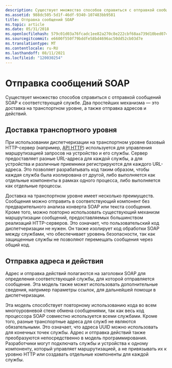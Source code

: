 ```yaml
---
description: Существует множество способов справиться с отправкой сообщений SOAP к соответствующей службе. Два простейших механизма — это доставка на транспортном уровне, а также отправка адресов и действий.
ms.assetid: 988dc505-5d1f-46df-9340-107483bb9581
title: Отправка сообщений SOAP
ms.topic: article
ms.date: 05/31/2018
ms.openlocfilehash: 579c01d03a76fcadc1ee82a270c8e222cbf68aa739d10bed0749bb82bcda80ec
ms.sourcegitcommit: e6600f550f79bddfe58bd4696ac50dd52cb03d7e
ms.translationtype: MT
ms.contentlocale: ru-RU
ms.lasthandoff: 08/11/2021
ms.locfileid: "120030254"
---
```

# <a name="dispatching-soap-messages"></a>Отправка сообщений SOAP

Существует множество способов справиться с отправкой сообщений SOAP к соответствующей службе. Два простейших механизма — это доставка на транспортном уровне, а также отправка адресов и действий.

## <a name="transport-level-dispatch"></a>Доставка транспортного уровня

При использовании диспетчеризации на транспортном уровне базовый HTTP-сервер (например, [API HTTP](/windows/desktop/Http/http-api-start-page)) используется для управления маршрутизацией запросов на устройство и его службы. Сервер предоставляет разные URL-адреса для каждой службы, а для устройства и различные приемники регистрируются для каждого URL-адреса. Это позволяет разрабатывать код таким образом, чтобы каждая служба была изолирована от другой, либо выполняется как отдельные компоненты в рамках одного процесса, либо выполняется как отдельные процессы.

Доставка на транспортном уровне имеет несколько преимуществ. Сообщения можно отправить в соответствующий компонент без предварительного анализа конверта SOAP или текста сообщения. Кроме того, можно повторно использовать существующий механизм маршрутизации сообщений, предоставляемых большинством реализаций HTTP-серверов. Это означает, что пользовательский код диспетчеризации не нужен. Он также изолирует код обработки SOAP между службами, что обеспечивает уровень безопасности, так как защищенные службы не позволяют перемещать сообщения через общий код.

## <a name="address-and-action-dispatch"></a>Отправка адреса и действия

Адрес и отправка действий полагаются на заголовки SOAP для определения соответствующей службы, для которой отправляется сообщение. Эта модель также может использовать дополнительные сведения, например параметры ссылок, для дальнейшей помощи в диспетчеризации.

Эта модель способствует повторному использованию кода во всем многоуровневой стеке обмена сообщениями, так как весь код процессора SOAP совместно используется всеми службами. Кроме того, разные транспортные адреса для служб не являются обязательными. Это означает, что адреса UUID можно использовать для конечных точек службы. Адрес и отправка действий также преобразуются непосредственно в модель программирования. Разработчики могут подключать службы и устройства к одному компоненту, который управляет маршрутизацией, а не привязывать их к уровню HTTP или создавать отдельные компоненты для каждой службы.

 

 
